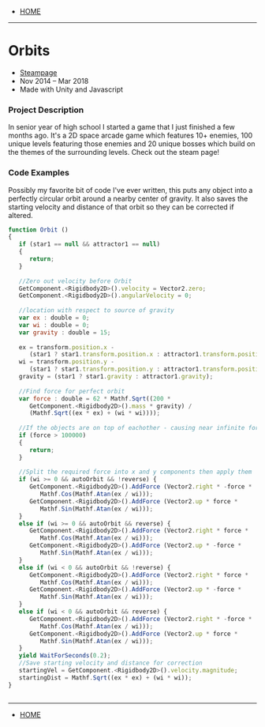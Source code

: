 - [HOME](https://avijr.com)

---

# Orbits
- [Steampage](https://store.steampowered.com/app/719350/Orbits/)
- Nov 2014 – Mar 2018
- Made with Unity and Javascript

### Project Description
In senior year of high school I started a game that I just finished a few months ago. It's a 2D space arcade game which features 10+ enemies, 100 unique levels featuring those enemies and 20 unique bosses which build on the themes of the surrounding levels. Check out the steam page!

### Code Examples
Possibly my favorite bit of code I've ever written, this puts any object into a perfectly circular orbit around a nearby center of gravity. It also saves the starting velocity and distance of that orbit so they can be corrected if altered.
```javascript
function Orbit ()
{
   if (star1 == null && attractor1 == null)
   {
      return;
   }
			
   //Zero out velocity before Orbit
   GetComponent.<Rigidbody2D>().velocity = Vector2.zero;
   GetComponent.<Rigidbody2D>().angularVelocity = 0;
	
   //location with respect to source of gravity
   var ex : double = 0;
   var wi : double = 0;
   var gravity : double = 15;
	
   ex = transform.position.x - 
      (star1 ? star1.transform.position.x : attractor1.transform.position.x);
   wi = transform.position.y - 
      (star1 ? star1.transform.position.y : attractor1.transform.position.y);
   gravity = (star1 ? star1.gravity : attractor1.gravity);
	
   //Find force for perfect orbit
   var force : double = 62 * Mathf.Sqrt((200 * 
      GetComponent.<Rigidbody2D>().mass * gravity) / 
      (Mathf.Sqrt((ex * ex) + (wi * wi))));
   
   //If the objects are on top of eachother - causing near infinite force
   if (force > 100000)
   {
      return;
   }
	
   //Split the required force into x and y components then apply them
   if (wi >= 0 && autoOrbit && !reverse) {
      GetComponent.<Rigidbody2D>().AddForce (Vector2.right * -force *
         Mathf.Cos(Mathf.Atan(ex / wi)));
      GetComponent.<Rigidbody2D>().AddForce (Vector2.up * force *
         Mathf.Sin(Mathf.Atan(ex / wi)));
   }
   else if (wi >= 0 && autoOrbit && reverse) {
      GetComponent.<Rigidbody2D>().AddForce (Vector2.right * force *
         Mathf.Cos(Mathf.Atan(ex / wi)));
      GetComponent.<Rigidbody2D>().AddForce (Vector2.up * -force *
         Mathf.Sin(Mathf.Atan(ex / wi)));
   }
   else if (wi < 0 && autoOrbit && !reverse) {
      GetComponent.<Rigidbody2D>().AddForce (Vector2.right * force *
         Mathf.Cos(Mathf.Atan(ex / wi)));
      GetComponent.<Rigidbody2D>().AddForce (Vector2.up * -force *
         Mathf.Sin(Mathf.Atan(ex / wi)));
   }
   else if (wi < 0 && autoOrbit && reverse) {
      GetComponent.<Rigidbody2D>().AddForce (Vector2.right * -force *
         Mathf.Cos(Mathf.Atan(ex / wi)));
      GetComponent.<Rigidbody2D>().AddForce (Vector2.up * force *
         Mathf.Sin(Mathf.Atan(ex / wi)));
   }
   yield WaitForSeconds(0.2);
   //Save starting velocity and distance for correction
   startingVel = GetComponent.<Rigidbody2D>().velocity.magnitude;
   startingDist = Mathf.Sqrt((ex * ex) + (wi * wi));
}
```

```javascript

```

---

- [HOME](https://avijr.com)
